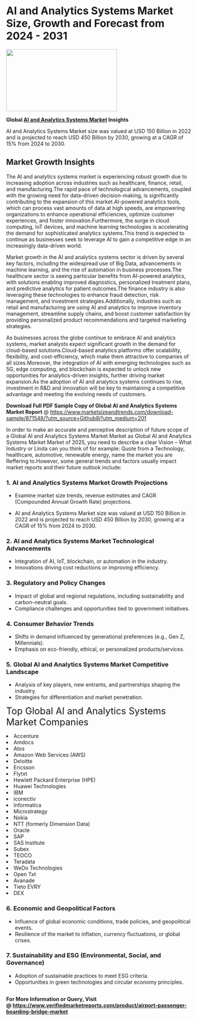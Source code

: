 <H1>AI and Analytics Systems Market Size, Growth and Forecast from 2024 - 2031</H1><img class="aligncenter size-medium wp-image-584254" src="https://thirdeyenews.in/wp-content/uploads/2024/09/Global-Market-Research-300x168.jpeg" alt="" width="300" height="168" /><p><strong>Global&nbsp;<a href="https://www.marketsizeandtrends.com/download-sample/871548/?utm_source=Github8j?utm_medium=201">AI and Analytics Systems Market</a> Insights</strong></p><p>AI and Analytics Systems Market size was valued at USD 150 Billion in 2022 and is projected to reach USD 450 Billion by 2030, growing at a CAGR of 15% from 2024 to 2030.</p><p><h2>Market Growth Insights</h2> <p>The AI and analytics systems market is experiencing robust growth due to increasing adoption across industries such as healthcare, finance, retail, and manufacturing.The rapid pace of technological advancements, coupled with the growing need for data-driven decision-making, is significantly contributing to the expansion of this market.AI-powered analytics tools, which can process vast amounts of data at high speeds, are empowering organizations to enhance operational efficiencies, optimize customer experiences, and foster innovation.Furthermore, the surge in cloud computing, IoT devices, and machine learning technologies is accelerating the demand for sophisticated analytics systems.This trend is expected to continue as businesses seek to leverage AI to gain a competitive edge in an increasingly data-driven world.</p> <p>Market growth in the AI and analytics systems sector is driven by several key factors, including the widespread use of Big Data, advancements in machine learning, and the rise of automation in business processes.The healthcare sector is seeing particular benefits from AI-powered analytics, with solutions enabling improved diagnostics, personalized treatment plans, and predictive analytics for patient outcomes.The finance industry is also leveraging these technologies to enhance fraud detection, risk management, and investment strategies.Additionally, industries such as retail and manufacturing are using AI and analytics to improve inventory management, streamline supply chains, and boost customer satisfaction by providing personalized product recommendations and targeted marketing strategies.</p> <p>As businesses across the globe continue to embrace AI and analytics systems, market analysts expect significant growth in the demand for cloud-based solutions.Cloud-based analytics platforms offer scalability, flexibility, and cost-efficiency, which make them attractive to companies of all sizes.Moreover, the integration of AI with emerging technologies such as 5G, edge computing, and blockchain is expected to unlock new opportunities for analytics-driven insights, further driving market expansion.As the adoption of AI and analytics systems continues to rise, investment in R&D and innovation will be key to maintaining a competitive advantage and meeting the evolving needs of customers.</p> <p><span class=""><strong>Download Full PDF Sample Copy of Global AI and Analytics Systems Market Report</strong> @ <a href="https://www.marketsizeandtrends.com/download-sample/871548/?utm_source=Github8j?utm_medium=201" target="_blank">https://www.marketsizeandtrends.com/download-sample/871548/?utm_source=Github8j?utm_medium=201</a></span></p><p>In order to make an accurate and perceptive description of future scope of a Global&nbsp;AI and Analytics Systems Market Market as Global&nbsp;AI and Analytics Systems Market Market of 2025, you need to describe a clear Vision &ndash; What Industry or Linda can you think of for example: Quote from a Technology, healthcare, automotive, renewable energy, name the market you are Reffering to.However, some general trends and factors usually impact market reports and their future outlook include:</p><h3>1.&nbsp;<strong>AI and Analytics Systems Market Growth Projections</strong></h3><ul><li>Examine market size trends, revenue estimates and CAGR (Compounded Annual Growth Rate) projections.</li><li><p>AI and Analytics Systems Market size was valued at USD 150 Billion in 2022 and is projected to reach USD 450 Billion by 2030, growing at a CAGR of 15% from 2024 to 2030.</p></li></ul><h3>2.&nbsp;<strong>AI and Analytics Systems Market Technological Advancements</strong></h3><ul><li>Integration of AI, IoT, blockchain, or automation in the industry.</li><li>Innovations driving cost reductions or improving efficiency.</li></ul><h3>3.&nbsp;<strong>Regulatory and Policy Changes</strong></h3><ul><li>Impact of global and regional regulations, including sustainability and carbon-neutral goals.</li><li>Compliance challenges and opportunities tied to government initiatives.</li></ul><h3>4.&nbsp;<strong>Consumer Behavior Trends</strong></h3><ul><li>Shifts in demand influenced by generational preferences (e.g., Gen Z, Millennials).</li><li>Emphasis on eco-friendly, ethical, or personalized products/services.</li></ul><h3>5.&nbsp;<strong>Global AI and Analytics Systems Market Competitive Landscape</strong></h3><ul><li>Analysis of key players, new entrants, and partnerships shaping the industry.</li><li>Strategies for differentiation and market penetration.</li></ul><p data-pm-slice="1 1 []"><span style="color: inherit; font-family: inherit; font-size: 25px;">Top Global AI and Analytics Systems Market Companies</span></p><div class="" data-test-id=""><p><li>Accenture</li><li> Amdocs</li><li> Atos</li><li> Amazon Web Services (AWS)</li><li> Deloitte</li><li> Ericsson</li><li> Flytxt</li><li> Hewlett Packard Enterprise (HPE)</li><li> Huawei Technologies</li><li> IBM</li><li> iconectiv</li><li> Informatica</li><li> Microstrategy</li><li> Nokia</li><li> NTT (formerly Dimension Data)</li><li> Oracle</li><li> SAP</li><li> SAS Institute</li><li> Subex</li><li> TEOCO</li><li> Teradata</li><li> WeDo Technologies</li><li> Open Txt</li><li> Avanade</li><li> Tieto EVRY</li><li> DEX</li></p></div><h3>6.&nbsp;<strong>Economic and Geopolitical Factors</strong></h3><ul><li>Influence of global economic conditions, trade policies, and geopolitical events.</li><li>Resilience of the market to inflation, currency fluctuations, or global crises.</li></ul><h3>7.&nbsp;<strong>Sustainability and ESG (Environmental, Social, and Governance)</strong></h3><ul><li>Adoption of sustainable practices to meet ESG criteria.</li><li>Opportunities in green technologies and circular economy principles.</li></ul><h2><strong style="font-size: 14px;">For More Information or Query, Visit @&nbsp;</strong><a style="background-color: #ffffff; font-size: 14px;" href="https://www.marketsizeandtrends.com/report/ai-and-analytics-systems-market/" target="_blank">https://www.verifiedmarketreports.com/product/airport-passenger-boarding-bridge-market</a></h2>